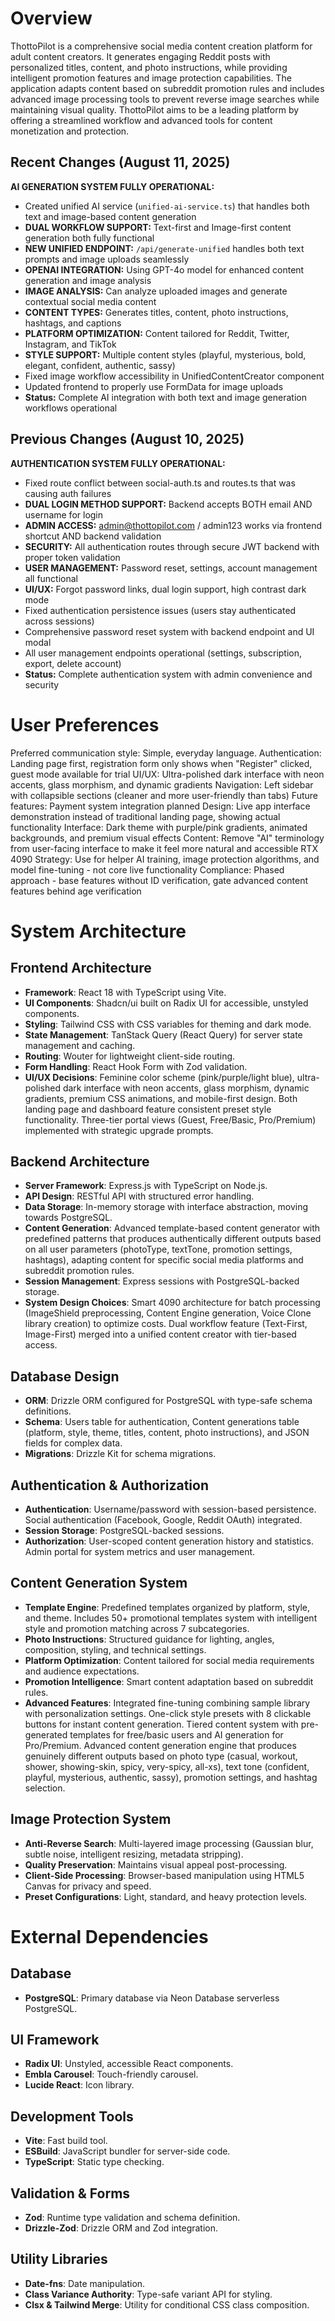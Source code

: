 # Overview

ThottoPilot is a comprehensive social media content creation platform for adult content creators. It generates engaging Reddit posts with personalized titles, content, and photo instructions, while providing intelligent promotion features and image protection capabilities. The application adapts content based on subreddit promotion rules and includes advanced image processing tools to prevent reverse image searches while maintaining visual quality. ThottoPilot aims to be a leading platform by offering a streamlined workflow and advanced tools for content monetization and protection.

## Recent Changes (August 11, 2025)

**AI GENERATION SYSTEM FULLY OPERATIONAL:**
- Created unified AI service (`unified-ai-service.ts`) that handles both text and image-based content generation
- **DUAL WORKFLOW SUPPORT:** Text-first and Image-first content generation both fully functional
- **NEW UNIFIED ENDPOINT:** `/api/generate-unified` handles both text prompts and image uploads seamlessly
- **OPENAI INTEGRATION:** Using GPT-4o model for enhanced content generation and image analysis
- **IMAGE ANALYSIS:** Can analyze uploaded images and generate contextual social media content
- **CONTENT TYPES:** Generates titles, content, photo instructions, hashtags, and captions
- **PLATFORM OPTIMIZATION:** Content tailored for Reddit, Twitter, Instagram, and TikTok
- **STYLE SUPPORT:** Multiple content styles (playful, mysterious, bold, elegant, confident, authentic, sassy)
- Fixed image workflow accessibility in UnifiedContentCreator component
- Updated frontend to properly use FormData for image uploads
- **Status:** Complete AI integration with both text and image generation workflows operational

## Previous Changes (August 10, 2025)

**AUTHENTICATION SYSTEM FULLY OPERATIONAL:**
- Fixed route conflict between social-auth.ts and routes.ts that was causing auth failures
- **DUAL LOGIN METHOD SUPPORT:** Backend accepts BOTH email AND username for login
- **ADMIN ACCESS:** admin@thottopilot.com / admin123 works via frontend shortcut AND backend validation
- **SECURITY:** All authentication routes through secure JWT backend with proper token validation
- **USER MANAGEMENT:** Password reset, settings, account management all functional
- **UI/UX:** Forgot password links, dual login support, high contrast dark mode
- Fixed authentication persistence issues (users stay authenticated across sessions)
- Comprehensive password reset system with backend endpoint and UI modal
- All user management endpoints operational (settings, subscription, export, delete account)
- **Status:** Complete authentication system with admin convenience and security

# User Preferences

Preferred communication style: Simple, everyday language.
Authentication: Landing page first, registration form only shows when "Register" clicked, guest mode available for trial
UI/UX: Ultra-polished dark interface with neon accents, glass morphism, and dynamic gradients
Navigation: Left sidebar with collapsible sections (cleaner and more user-friendly than tabs)
Future features: Payment system integration planned
Design: Live app interface demonstration instead of traditional landing page, showing actual functionality
Interface: Dark theme with purple/pink gradients, animated backgrounds, and premium visual effects
Content: Remove "AI" terminology from user-facing interface to make it feel more natural and accessible
RTX 4090 Strategy: Use for helper AI training, image protection algorithms, and model fine-tuning - not core live functionality
Compliance: Phased approach - base features without ID verification, gate advanced content features behind age verification

# System Architecture

## Frontend Architecture
- **Framework**: React 18 with TypeScript using Vite.
- **UI Components**: Shadcn/ui built on Radix UI for accessible, unstyled components.
- **Styling**: Tailwind CSS with CSS variables for theming and dark mode.
- **State Management**: TanStack Query (React Query) for server state management and caching.
- **Routing**: Wouter for lightweight client-side routing.
- **Form Handling**: React Hook Form with Zod validation.
- **UI/UX Decisions**: Feminine color scheme (pink/purple/light blue), ultra-polished dark interface with neon accents, glass morphism, dynamic gradients, premium CSS animations, and mobile-first design. Both landing page and dashboard feature consistent preset style functionality. Three-tier portal views (Guest, Free/Basic, Pro/Premium) implemented with strategic upgrade prompts.

## Backend Architecture
- **Server Framework**: Express.js with TypeScript on Node.js.
- **API Design**: RESTful API with structured error handling.
- **Data Storage**: In-memory storage with interface abstraction, moving towards PostgreSQL.
- **Content Generation**: Advanced template-based content generator with predefined patterns that produces authentically different outputs based on all user parameters (photoType, textTone, promotion settings, hashtags), adapting content for specific social media platforms and subreddit promotion rules.
- **Session Management**: Express sessions with PostgreSQL-backed storage.
- **System Design Choices**: Smart 4090 architecture for batch processing (ImageShield preprocessing, Content Engine generation, Voice Clone library creation) to optimize costs. Dual workflow feature (Text-First, Image-First) merged into a unified content creator with tier-based access.

## Database Design
- **ORM**: Drizzle ORM configured for PostgreSQL with type-safe schema definitions.
- **Schema**: Users table for authentication, Content generations table (platform, style, theme, titles, content, photo instructions), and JSON fields for complex data.
- **Migrations**: Drizzle Kit for schema migrations.

## Authentication & Authorization
- **Authentication**: Username/password with session-based persistence. Social authentication (Facebook, Google, Reddit OAuth) integrated.
- **Session Storage**: PostgreSQL-backed sessions.
- **Authorization**: User-scoped content generation history and statistics. Admin portal for system metrics and user management.

## Content Generation System
- **Template Engine**: Predefined templates organized by platform, style, and theme. Includes 50+ promotional templates system with intelligent style and promotion matching across 7 subcategories.
- **Photo Instructions**: Structured guidance for lighting, angles, composition, styling, and technical settings.
- **Platform Optimization**: Content tailored for social media requirements and audience expectations.
- **Promotion Intelligence**: Smart content adaptation based on subreddit rules.
- **Advanced Features**: Integrated fine-tuning combining sample library with personalization settings. One-click style presets with 8 clickable buttons for instant content generation. Tiered content system with pre-generated templates for free/basic users and AI generation for Pro/Premium. Advanced content generation engine that produces genuinely different outputs based on photo type (casual, workout, shower, showing-skin, spicy, very-spicy, all-xs), text tone (confident, playful, mysterious, authentic, sassy), promotion settings, and hashtag selection.

## Image Protection System
- **Anti-Reverse Search**: Multi-layered image processing (Gaussian blur, subtle noise, intelligent resizing, metadata stripping).
- **Quality Preservation**: Maintains visual appeal post-processing.
- **Client-Side Processing**: Browser-based manipulation using HTML5 Canvas for privacy and speed.
- **Preset Configurations**: Light, standard, and heavy protection levels.

# External Dependencies

## Database
- **PostgreSQL**: Primary database via Neon Database serverless PostgreSQL.

## UI Framework
- **Radix UI**: Unstyled, accessible React components.
- **Embla Carousel**: Touch-friendly carousel.
- **Lucide React**: Icon library.

## Development Tools
- **Vite**: Fast build tool.
- **ESBuild**: JavaScript bundler for server-side code.
- **TypeScript**: Static type checking.

## Validation & Forms
- **Zod**: Runtime type validation and schema definition.
- **Drizzle-Zod**: Drizzle ORM and Zod integration.

## Utility Libraries
- **Date-fns**: Date manipulation.
- **Class Variance Authority**: Type-safe variant API for styling.
- **Clsx & Tailwind Merge**: Utility for conditional CSS class composition.